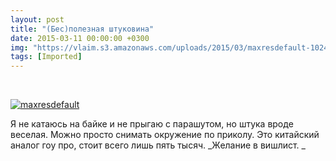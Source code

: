 ```yaml
---
layout: post
title: "(Бес)полезная штуковина"
date: 2015-03-11 00:00:00 +0300
img: "https://vlaim.s3.amazonaws.com/uploads/2015/03/maxresdefault-1024x576.jpg"
tags: [Imported]
---
```


 

[![maxresdefault](https://vlaim.s3.amazonaws.com/uploads/2015/03/maxresdefault-1024x576.jpg)](https://vlaim.s3.amazonaws.com/uploads/2015/03/maxresdefault.jpg)

Я не катаюсь на байке и не прыгаю с парашутом, но штука вроде веселая. Можно просто снимать окружение по приколу. Это китайский аналог гоу про, стоит всего лишь пять тысяч. _Желание в вишлист. _
